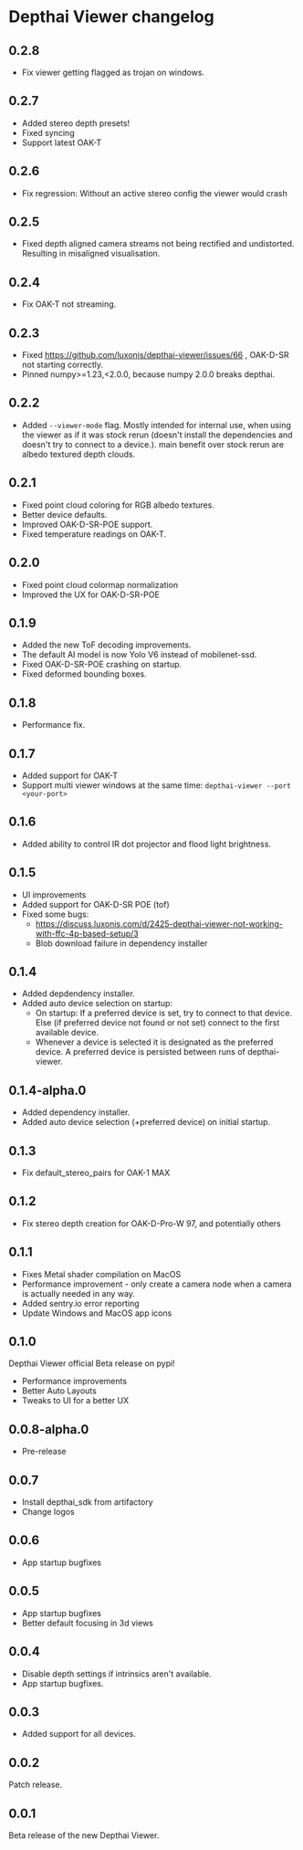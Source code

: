 # Depthai Viewer changelog

## 0.2.8
- Fix viewer getting flagged as trojan on windows.

## 0.2.7
- Added stereo depth presets!
- Fixed syncing
- Support latest OAK-T

## 0.2.6
- Fix regression: Without an active stereo config the viewer would crash

## 0.2.5
- Fixed depth aligned camera streams not being rectified and undistorted. Resulting in misaligned visualisation.

## 0.2.4

- Fix OAK-T not streaming.

## 0.2.3

- Fixed https://github.com/luxonis/depthai-viewer/issues/66 , OAK-D-SR not starting correctly.
- Pinned numpy>=1.23,<2.0.0, because numpy 2.0.0 breaks depthai.

## 0.2.2

- Added `--viewer-mode` flag. Mostly intended for internal use, when using the viewer as if it was stock rerun (doesn't install the dependencies and doesn't try to connect to a device.). main benefit over stock rerun are albedo textured depth clouds.

## 0.2.1

- Fixed point cloud coloring for RGB albedo textures.
- Better device defaults.
- Improved OAK-D-SR-POE support.
- Fixed temperature readings on OAK-T.

## 0.2.0

- Fixed point cloud colormap normalization
- Improved the UX for OAK-D-SR-POE

## 0.1.9

- Added the new ToF decoding improvements.
- The default AI model is now Yolo V6 instead of mobilenet-ssd.
- Fixed OAK-D-SR-POE crashing on startup.
- Fixed deformed bounding boxes.

## 0.1.8

- Performance fix.

## 0.1.7

- Added support for OAK-T
- Support multi viewer windows at the same time: `depthai-viewer --port <your-port>`

## 0.1.6

- Added ability to control IR dot projector and flood light brightness.

## 0.1.5

- UI improvements
- Added support for OAK-D-SR POE (tof)
- Fixed some bugs:
  - https://discuss.luxonis.com/d/2425-depthai-viewer-not-working-with-ffc-4p-based-setup/3
  - Blob download failure in dependency installer

## 0.1.4

- Added depdendency installer.
- Added auto device selection on startup:
  - On startup: If a preferred device is set, try to connect to that device. Else (if preferred device not found or not set) connect to the first available device.
  - Whenever a device is selected it is designated as the preferred device. A preferred device is persisted between runs of depthai-viewer.

## 0.1.4-alpha.0

- Added dependency installer.
- Added auto device selection (+preferred device) on initial startup.

## 0.1.3

- Fix default_stereo_pairs for OAK-1 MAX

## 0.1.2

- Fix stereo depth creation for OAK-D-Pro-W 97, and potentially others

## 0.1.1

- Fixes Metal shader compilation on MacOS
- Performance improvement - only create a camera node when a camera is actually needed in any way.
- Added sentry.io error reporting
- Update Windows and MacOS app icons

## 0.1.0

Depthai Viewer official Beta release on pypi!

- Performance improvements
- Better Auto Layouts
- Tweaks to UI for a better UX

## 0.0.8-alpha.0

- Pre-release

## 0.0.7

- Install depthai_sdk from artifactory
- Change logos

## 0.0.6

- App startup bugfixes

## 0.0.5

- App startup bugfixes
- Better default focusing in 3d views

## 0.0.4

- Disable depth settings if intrinsics aren't available.
- App startup bugfixes.

## 0.0.3

- Added support for all devices.

## 0.0.2

Patch release.

## 0.0.1

Beta release of the new Depthai Viewer.
